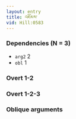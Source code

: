 ```yaml
---
layout: entry
title: འཇོམས་
vid: Hill:0583
---
```

### Dependencies (N = 3)
* `arg2` 2
* `obl` 1


### Overt 1-2


### Overt 1-2-3


### Oblique arguments
